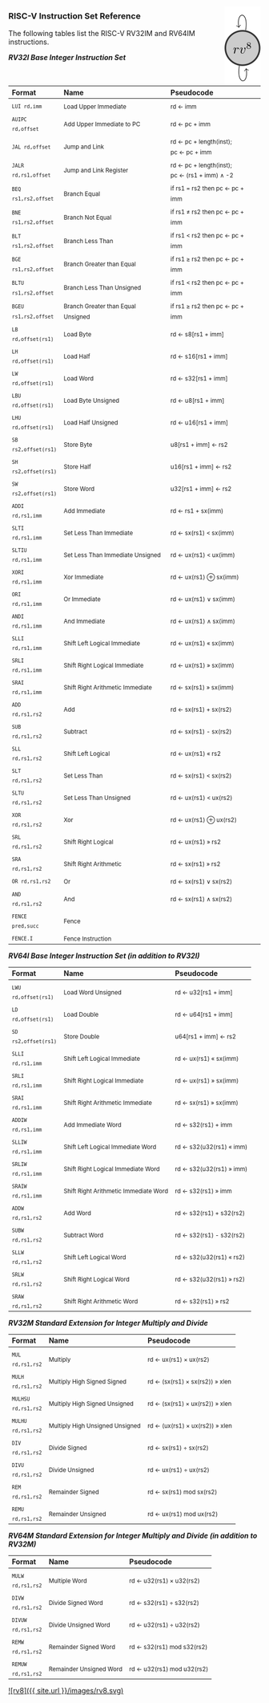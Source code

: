 <a href="https://rv8.io/"><img style="float: right;" src="/images/rv8.svg"></a>

### RISC-V Instruction Set Reference

The following tables list the RISC-V RV32IM and RV64IM instructions.

_**RV32I Base Integer Instruction Set**_

Format | Name | Pseudocode
:-- | :-- | :--
<code><sub>LUI rd,imm</sub></code> | <sub>Load Upper Immediate</sub> | <sub>rd ← imm</sub>
<code><sub>AUIPC rd,offset</sub></code> | <sub>Add Upper Immediate to PC</sub> | <sub>rd ← pc + imm</sub>
<code><sub>JAL rd,offset</sub></code> | <sub>Jump and Link</sub> | <sub>rd ← pc + length(inst);<br/>pc ← pc + imm</sub>
<code><sub>JALR rd,rs1,offset</sub></code> | <sub>Jump and Link Register</sub> | <sub>rd ← pc + length(inst);<br/>pc ← (rs1 + imm) ∧ -2</sub>
<code><sub>BEQ rs1,rs2,offset</sub></code> | <sub>Branch Equal</sub> | <sub>if rs1 = rs2 then pc ← pc + imm</sub>
<code><sub>BNE rs1,rs2,offset</sub></code> | <sub>Branch Not Equal</sub> | <sub>if rs1 ≠ rs2 then pc ← pc + imm</sub>
<code><sub>BLT rs1,rs2,offset</sub></code> | <sub>Branch Less Than</sub> | <sub>if rs1 < rs2 then pc ← pc + imm</sub>
<code><sub>BGE rs1,rs2,offset</sub></code> | <sub>Branch Greater than Equal</sub> | <sub>if rs1 ≥ rs2 then pc ← pc + imm</sub>
<code><sub>BLTU rs1,rs2,offset</sub></code> | <sub>Branch Less Than Unsigned</sub> | <sub>if rs1 < rs2 then pc ← pc + imm</sub>
<code><sub>BGEU rs1,rs2,offset</sub></code> | <sub>Branch Greater than Equal Unsigned</sub> | <sub>if rs1 ≥ rs2 then pc ← pc + imm</sub>
<code><sub>LB rd,offset(rs1)</sub></code> | <sub>Load Byte</sub> | <sub>rd ← s8[rs1 + imm]</sub>
<code><sub>LH rd,offset(rs1)</sub></code> | <sub>Load Half</sub> | <sub>rd ← s16[rs1 + imm]</sub>
<code><sub>LW rd,offset(rs1)</sub></code> | <sub>Load Word</sub> | <sub>rd ← s32[rs1 + imm]</sub>
<code><sub>LBU rd,offset(rs1)</sub></code> | <sub>Load Byte Unsigned</sub> | <sub>rd ← u8[rs1 + imm]</sub>
<code><sub>LHU rd,offset(rs1)</sub></code> | <sub>Load Half Unsigned</sub> | <sub>rd ← u16[rs1 + imm]</sub>
<code><sub>SB rs2,offset(rs1)</sub></code> | <sub>Store Byte</sub> | <sub>u8[rs1 + imm] ← rs2</sub>
<code><sub>SH rs2,offset(rs1)</sub></code> | <sub>Store Half</sub> | <sub>u16[rs1 + imm] ← rs2</sub>
<code><sub>SW rs2,offset(rs1)</sub></code> | <sub>Store Word</sub> | <sub>u32[rs1 + imm] ← rs2</sub>
<code><sub>ADDI rd,rs1,imm</sub></code> | <sub>Add Immediate</sub> | <sub>rd ← rs1 + sx(imm)</sub>
<code><sub>SLTI rd,rs1,imm</sub></code> | <sub>Set Less Than Immediate</sub> | <sub>rd ← sx(rs1) < sx(imm)</sub>
<code><sub>SLTIU rd,rs1,imm</sub></code> | <sub>Set Less Than Immediate Unsigned</sub> | <sub>rd ← ux(rs1) < ux(imm)</sub>
<code><sub>XORI rd,rs1,imm</sub></code> | <sub>Xor Immediate</sub> | <sub>rd ← ux(rs1) ⊕ sx(imm)</sub>
<code><sub>ORI rd,rs1,imm</sub></code> | <sub>Or Immediate</sub> | <sub>rd ← ux(rs1) ∨ sx(imm)</sub>
<code><sub>ANDI rd,rs1,imm</sub></code> | <sub>And Immediate</sub> | <sub>rd ← ux(rs1) ∧ sx(imm)</sub>
<code><sub>SLLI rd,rs1,imm</sub></code> | <sub>Shift Left Logical Immediate</sub> | <sub>rd ← ux(rs1) « sx(imm)</sub>
<code><sub>SRLI rd,rs1,imm</sub></code> | <sub>Shift Right Logical Immediate</sub> | <sub>rd ← ux(rs1) » sx(imm)</sub>
<code><sub>SRAI rd,rs1,imm</sub></code> | <sub>Shift Right Arithmetic Immediate</sub> | <sub>rd ← sx(rs1) » sx(imm)</sub>
<code><sub>ADD rd,rs1,rs2</sub></code> | <sub>Add</sub> | <sub>rd ← sx(rs1) + sx(rs2)</sub>
<code><sub>SUB rd,rs1,rs2</sub></code> | <sub>Subtract</sub> | <sub>rd ← sx(rs1) - sx(rs2)</sub>
<code><sub>SLL rd,rs1,rs2</sub></code> | <sub>Shift Left Logical</sub> | <sub>rd ← ux(rs1) « rs2</sub>
<code><sub>SLT rd,rs1,rs2</sub></code> | <sub>Set Less Than</sub> | <sub>rd ← sx(rs1) < sx(rs2)</sub>
<code><sub>SLTU rd,rs1,rs2</sub></code> | <sub>Set Less Than Unsigned</sub> | <sub>rd ← ux(rs1) < ux(rs2)</sub>
<code><sub>XOR rd,rs1,rs2</sub></code> | <sub>Xor</sub> | <sub>rd ← ux(rs1) ⊕ ux(rs2)</sub>
<code><sub>SRL rd,rs1,rs2</sub></code> | <sub>Shift Right Logical</sub> | <sub>rd ← ux(rs1) » rs2</sub>
<code><sub>SRA rd,rs1,rs2</sub></code> | <sub>Shift Right Arithmetic</sub> | <sub>rd ← sx(rs1) » rs2</sub>
<code><sub>OR rd,rs1,rs2</sub></code> | <sub>Or</sub> | <sub>rd ← sx(rs1) ∨ sx(rs2)</sub>
<code><sub>AND rd,rs1,rs2</sub></code> | <sub>And</sub> | <sub>rd ← sx(rs1) ∧ sx(rs2)</sub>
<code><sub>FENCE pred,succ</sub></code> | <sub>Fence</sub> | <sub></sub>
<code><sub>FENCE.I </sub></code> | <sub>Fence Instruction</sub> | <sub></sub>

_**RV64I Base Integer Instruction Set (in addition to RV32I)**_

Format | Name | Pseudocode
:-- | :-- | :--
<code><sub>LWU rd,offset(rs1)</sub></code> | <sub>Load Word Unsigned</sub> | <sub>rd ← u32[rs1 + imm]</sub>
<code><sub>LD rd,offset(rs1)</sub></code> | <sub>Load Double</sub> | <sub>rd ← u64[rs1 + imm]</sub>
<code><sub>SD rs2,offset(rs1)</sub></code> | <sub>Store Double</sub> | <sub>u64[rs1 + imm] ← rs2</sub>
<code><sub>SLLI rd,rs1,imm</sub></code> | <sub>Shift Left Logical Immediate</sub> | <sub>rd ← ux(rs1) « sx(imm)</sub>
<code><sub>SRLI rd,rs1,imm</sub></code> | <sub>Shift Right Logical Immediate</sub> | <sub>rd ← ux(rs1) » sx(imm)</sub>
<code><sub>SRAI rd,rs1,imm</sub></code> | <sub>Shift Right Arithmetic Immediate</sub> | <sub>rd ← sx(rs1) » sx(imm)</sub>
<code><sub>ADDIW rd,rs1,imm</sub></code> | <sub>Add Immediate Word</sub> | <sub>rd ← s32(rs1) + imm</sub>
<code><sub>SLLIW rd,rs1,imm</sub></code> | <sub>Shift Left Logical Immediate Word</sub> | <sub>rd ← s32(u32(rs1) « imm)</sub>
<code><sub>SRLIW rd,rs1,imm</sub></code> | <sub>Shift Right Logical Immediate Word</sub> | <sub>rd ← s32(u32(rs1) » imm)</sub>
<code><sub>SRAIW rd,rs1,imm</sub></code> | <sub>Shift Right Arithmetic Immediate Word</sub> | <sub>rd ← s32(rs1) » imm</sub>
<code><sub>ADDW rd,rs1,rs2</sub></code> | <sub>Add Word</sub> | <sub>rd ← s32(rs1) + s32(rs2)</sub>
<code><sub>SUBW rd,rs1,rs2</sub></code> | <sub>Subtract Word</sub> | <sub>rd ← s32(rs1) - s32(rs2)</sub>
<code><sub>SLLW rd,rs1,rs2</sub></code> | <sub>Shift Left Logical Word</sub> | <sub>rd ← s32(u32(rs1) « rs2)</sub>
<code><sub>SRLW rd,rs1,rs2</sub></code> | <sub>Shift Right Logical Word</sub> | <sub>rd ← s32(u32(rs1) » rs2)</sub>
<code><sub>SRAW rd,rs1,rs2</sub></code> | <sub>Shift Right Arithmetic Word</sub> | <sub>rd ← s32(rs1) » rs2</sub>

_**RV32M Standard Extension for Integer Multiply and Divide**_

Format | Name | Pseudocode
:-- | :-- | :--
<code><sub>MUL rd,rs1,rs2</sub></code> | <sub>Multiply</sub> | <sub>rd ← ux(rs1) × ux(rs2)</sub>
<code><sub>MULH rd,rs1,rs2</sub></code> | <sub>Multiply High Signed Signed</sub> | <sub>rd ← (sx(rs1) × sx(rs2)) » xlen</sub>
<code><sub>MULHSU rd,rs1,rs2</sub></code> | <sub>Multiply High Signed Unsigned</sub> | <sub>rd ← (sx(rs1) × ux(rs2)) » xlen</sub>
<code><sub>MULHU rd,rs1,rs2</sub></code> | <sub>Multiply High Unsigned Unsigned</sub> | <sub>rd ← (ux(rs1) × ux(rs2)) » xlen</sub>
<code><sub>DIV rd,rs1,rs2</sub></code> | <sub>Divide Signed</sub> | <sub>rd ← sx(rs1) ÷ sx(rs2)</sub>
<code><sub>DIVU rd,rs1,rs2</sub></code> | <sub>Divide Unsigned</sub> | <sub>rd ← ux(rs1) ÷ ux(rs2)</sub>
<code><sub>REM rd,rs1,rs2</sub></code> | <sub>Remainder Signed</sub> | <sub>rd ← sx(rs1) mod sx(rs2)</sub>
<code><sub>REMU rd,rs1,rs2</sub></code> | <sub>Remainder Unsigned</sub> | <sub>rd ← ux(rs1) mod ux(rs2)</sub>

_**RV64M Standard Extension for Integer Multiply and Divide (in addition to RV32M)**_

Format | Name | Pseudocode
:-- | :-- | :--
<code><sub>MULW rd,rs1,rs2</sub></code> | <sub>Multiple Word</sub> | <sub>rd ← u32(rs1) × u32(rs2)</sub>
<code><sub>DIVW rd,rs1,rs2</sub></code> | <sub>Divide Signed Word</sub> | <sub>rd ← s32(rs1) ÷ s32(rs2)</sub>
<code><sub>DIVUW rd,rs1,rs2</sub></code> | <sub>Divide Unsigned Word</sub> | <sub>rd ← u32(rs1) ÷ u32(rs2)</sub>
<code><sub>REMW rd,rs1,rs2</sub></code> | <sub>Remainder Signed Word</sub> | <sub>rd ← s32(rs1) mod s32(rs2)</sub>
<code><sub>REMUW rd,rs1,rs2</sub></code> | <sub>Remainder Unsigned Word</sub> | <sub>rd ← u32(rs1) mod u32(rs2)</sub>

[![rv8]({{ site.url }}/images/rv8.svg)](https://rv8.io/)
